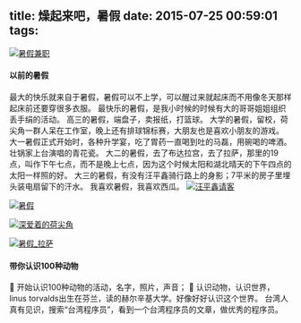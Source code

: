 title: 燥起来吧，暑假
date: 2015-07-25 00:59:01
tags:
---
[![暑假兼职](http://7xkghz.com1.z0.glb.clouddn.com/20150725_shujia_jianzhi.jpg "暑假兼职")](http://7xkghz.com1.z0.glb.clouddn.com/20150725_shujia_jianzhi.jpg "暑假兼职")
#### 以前的暑假
最大的快乐就来自于暑假，暑假可以不上学，可以醒过来就起床而不用像冬天那样起床前还要穿很多衣服。
最快乐的暑假，是我小时候的时候有大的哥哥姐姐组织丢手绢的活动。
高三的暑假，端盘子，卖报纸，打篮球。
大学的暑假，留校，荷尖角一群人呆在工作室，晚上还有排球锦标赛，大朋友也是喜欢小朋友的游戏。
大一暑假正式开始时，各种升学宴，吃了胃药一直喝到吐的马磊，用碗喝的啤酒。壮锅家上台演唱的青花瓷。
大二的暑假，去了布达拉宫，去了拉萨，那里的19点，叫作下午七点，而不是晚上七点，因为这个时候太阳和湖北晴天的下午四点的太阳一样照的好。
大三的暑假，有没有汪平鑫骑行路上的身影；7平米的房子里埋头装电扇留下的汗水。
我喜欢暑假，我喜欢西瓜。
[![汪平鑫请客](http://7xkghz.com1.z0.glb.clouddn.com/20150725_shujia_mianhuatang.jpg "汪平鑫请客")](http://7xkghz.com1.z0.glb.clouddn.com/20150725_shujia_mianhuatang.jpg "汪平鑫请客")

[![暑假](http://7xkghz.com1.z0.glb.clouddn.com/20150725_shujia_zixingche.jpg "暑假")](http://7xkghz.com1.z0.glb.clouddn.com/20150725_shujia_zixingche.jpg "暑假")

[![深爱着的荷尖角](http://7xkghz.com1.z0.glb.clouddn.com/20150725_shujia_hejianjiao.jpg "深爱着的荷尖角")](http://7xkghz.com1.z0.glb.clouddn.com/20150725_shujia_hejianjiao.jpg "深爱着的荷尖角")

[![暑假_拉萨](http://7xkghz.com1.z0.glb.clouddn.com/20150725_shujia_lasa.jpg "暑假_拉萨")](http://7xkghz.com1.z0.glb.clouddn.com/20150725_shujia_lasa.jpg "暑假_拉萨")
#### 带你认识100种动物
:pig: 开始认识100种动物的活动，名字，照片，声音； :pig:
认识动物，认识世界，linus torvalds出生在芬兰，读的赫尔辛基大学。好像好好认识这个世界。
台湾人真有见识，搜索“台湾程序员”，看到一个台湾程序员的文章，做优秀的程序员。
